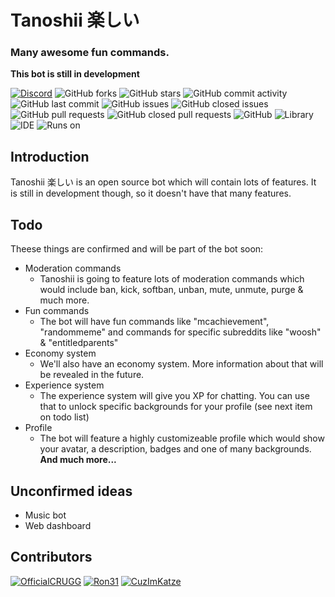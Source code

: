 # Tanoshii 楽しい
### Many awesome fun commands.
**This bot is still in development**

[![Discord](https://img.shields.io/discord/449982492511043625.svg?style=for-the-badge&label=Discord)](https://discord.gg/WvfVZ8T) ![GitHub forks](https://img.shields.io/github/forks/tanoshiibot/tanoshii.svg?label=Forks&style=for-the-badge) ![GitHub stars](https://img.shields.io/github/stars/tanoshiibot/tanoshii.svg?style=for-the-badge) ![GitHub commit activity](https://img.shields.io/github/commit-activity/w/tanoshiibot/tanoshii.svg?style=for-the-badge) ![GitHub last commit](https://img.shields.io/github/last-commit/tanoshiibot/tanoshii.svg?style=for-the-badge)
![GitHub issues](https://img.shields.io/github/issues/tanoshiibot/tanoshii.svg?style=for-the-badge) ![GitHub closed issues](https://img.shields.io/github/issues-closed-raw/tanoshiibot/tanoshii.svg?style=for-the-badge) ![GitHub pull requests](https://img.shields.io/github/issues-pr-raw/tanoshiibot/tanoshii.svg?style=for-the-badge) ![GitHub closed pull requests](https://img.shields.io/github/issues-pr-closed-raw/tanoshiibot/tanoshii.svg?style=for-the-badge)
![GitHub](https://img.shields.io/github/license/tanoshiibot/tanoshii.svg?style=for-the-badge) ![Library](https://img.shields.io/badge/Library-discord.js-blue.svg?style=for-the-badge) ![IDE](https://img.shields.io/badge/Made%20with-Webstorm%20%26%20Atom-blue.svg?style=for-the-badge) ![Runs on](https://img.shields.io/badge/Runs%20on-node.js-brightgreen.svg?style=for-the-badge)

## Introduction
Tanoshii 楽しい is an open source bot which will contain lots of features. It is still in development though, so it doesn't have that many features.

## Todo
Theese things are confirmed and will be part of the bot soon:
* Moderation commands
	* Tanoshii is going to feature lots of moderation commands which would include ban, kick, softban, unban, mute, unmute, purge & much more.
* Fun commands
	* The bot will have fun commands like "mcachievement", "randommeme" and commands for specific subreddits like "woosh" & "entitledparents"
* Economy system
	* We'll also have an economy system. More information about that will be revealed in the future.
* Experience system
	* The experience system will give you XP for chatting. You can use that to unlock specific backgrounds for your profile (see next item on todo list)
* Profile
	* The bot will feature a highly customizeable profile which would show your avatar, a description, badges and one of many backgrounds.
**And much more...**

## Unconfirmed ideas
* Music bot
* Web dashboard

## Contributors
[![OfficialCRUGG](https://avatars2.githubusercontent.com/u/25248999?s=32&v=4)](https://github.com/OfficialCRUGG "OfficialCRUGG")
[![Ron31](https://avatars2.githubusercontent.com/u/30264441?s=32&v=4)](https://github.com/OfficialCRUGG "OfficialCRUGG")
[![CuzImKatze](https://avatars3.githubusercontent.com/u/46849183?s=32&v=4)](https://github.com/CuzImKatze "CuzImKatze")
